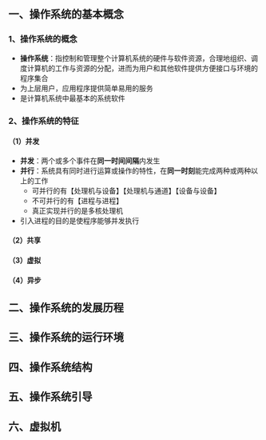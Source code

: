 ## 一、操作系统的基本概念
### 1、操作系统的概念
- **操作系统**：指控制和管理整个计算机系统的硬件与软件资源，合理地组织、调度计算机的工作与资源的分配，进而为用户和其他软件提供方便接口与环境的程序集合
- 为上层用户，应用程序提供简单易用的服务
- 是计算机系统中最基本的系统软件

### 2、操作系统的特征
#### （1）并发
- **并发**：两个或多个事件在**同一时间间隔**内发生
- **并行**：系统具有同时进行运算或操作的特性，在**同一时刻**能完成两种或两种以上的工作
	- 可并行的有【处理机与设备】【处理机与通道】【设备与设备】
	- 不可并行的有【进程与进程】
	- 真正实现并行的是多核处理机
- 引入进程的目的是使程序能够并发执行

#### （2）共享


#### （3）虚拟



#### （4）异步



## 二、操作系统的发展历程



## 三、操作系统的运行环境


## 四、操作系统结构


## 五、操作系统引导


## 六、虚拟机
